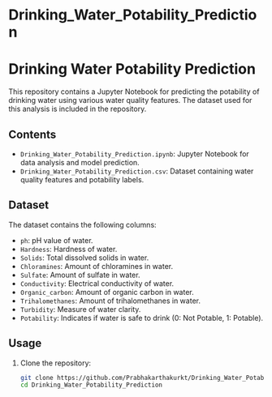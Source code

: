 # Drinking_Water_Potability_Prediction

# Drinking Water Potability Prediction

This repository contains a Jupyter Notebook for predicting the potability of drinking water using various water quality features. The dataset used for this analysis is included in the repository.

## Contents

- `Drinking_Water_Potability_Prediction.ipynb`: Jupyter Notebook for data analysis and model prediction.
- `Drinking_Water_Potability_Prediction.csv`: Dataset containing water quality features and potability labels.

## Dataset

The dataset contains the following columns:

- `ph`: pH value of water.
- `Hardness`: Hardness of water.
- `Solids`: Total dissolved solids in water.
- `Chloramines`: Amount of chloramines in water.
- `Sulfate`: Amount of sulfate in water.
- `Conductivity`: Electrical conductivity of water.
- `Organic_carbon`: Amount of organic carbon in water.
- `Trihalomethanes`: Amount of trihalomethanes in water.
- `Turbidity`: Measure of water clarity.
- `Potability`: Indicates if water is safe to drink (0: Not Potable, 1: Potable).

## Usage

1. Clone the repository:
   ```bash
   git clone https://github.com/Prabhakarthakurkt/Drinking_Water_Potability_Prediction
   cd Drinking_Water_Potability_Prediction
